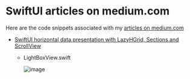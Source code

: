 # SwiftUI articles on medium.com
Here are the code snippets associated with my [articles on medium.com](https://medium.com/me/stories/public)

- [SwiftUI horizontal data presentation with LazyHGrid, Sections and ScrollView](https://medium.com/@switch2mac/swiftui-horizontal-data-presentation-with-lazy-grid-sections-and-scrollview-76c06875ef82)
    - LightBoxView.swift
      
      ![image](https://github.com/user-attachments/assets/2ae9402d-8a98-441f-b7b7-9258dc338987)

  
